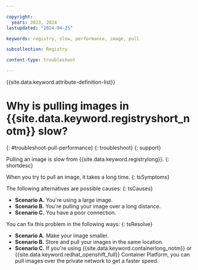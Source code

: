 ```yaml
---

copyright:
  years: 2023, 2024
lastupdated: "2024-04-25"

keywords: registry, slow, performance, image, pull

subcollection: Registry

content-type: troubleshoot

---
```


{{site.data.keyword.attribute-definition-list}}

# Why is pulling images in {{site.data.keyword.registryshort_notm}} slow?
{: #troubleshoot-pull-performance}
{: troubleshoot}
{: support}

Pulling an image is slow from {{site.data.keyword.registrylong}}.
{: shortdesc}

When you try to pull an image, it takes a long time.
{: tsSymptoms}

The following alternatives are possible causes:
{: tsCauses}

- **Scenario A.** You're using a large image.
- **Scenario B.** You're pulling your image over a long distance.
- **Scenario C.** You have a poor connection.

You can fix this problem in the following ways:
{: tsResolve}

- **Scenario A.** Make your image smaller.
- **Scenario B.** Store and pull your images in the same location.
- **Scenario C.** If you're using {{site.data.keyword.containerlong_notm}} or {{site.data.keyword.redhat_openshift_full}} Container Platform, you can pull images over the private network to get a faster speed.
